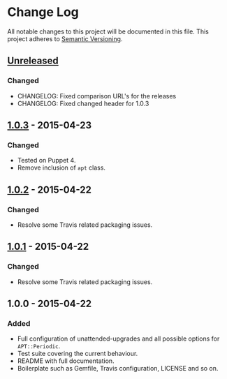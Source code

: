 # Change Log
All notable changes to this project will be documented in this file.
This project adheres to [Semantic Versioning](http://semver.org/).

## [Unreleased][unreleased]
### Changed
- CHANGELOG: Fixed comparison URL's for the releases
- CHANGELOG: Fixed changed header for 1.0.3

## [1.0.3] - 2015-04-23
### Changed
- Tested on Puppet 4.
- Remove inclusion of `apt` class.

## [1.0.2] - 2015-04-22
### Changed
- Resolve some Travis related packaging issues.

## [1.0.1] - 2015-04-22
### Changed
- Resolve some Travis related packaging issues.

## 1.0.0 - 2015-04-22
### Added
- Full configuration of unattended-upgrades and all possible options for `APT::Periodic`.
- Test suite covering the current behaviour.
- README with full documentation.
- Boilerplate such as Gemfile, Travis configuration, LICENSE and so on.

[unreleased]: https://github.com/puppet-community/puppet-unattended_upgrades/compare/HEAD...1.0.3
[1.0.3]: https://github.com/puppet-community/puppet-unattended_upgrades/compare/1.0.2...1.0.3
[1.0.2]: https://github.com/puppet-community/puppet-unattended_upgrades/compare/1.0.1...1.0.2
[1.0.1]: https://github.com/puppet-community/puppet-unattended_upgrades/compare/1.0.0...1.0.1
